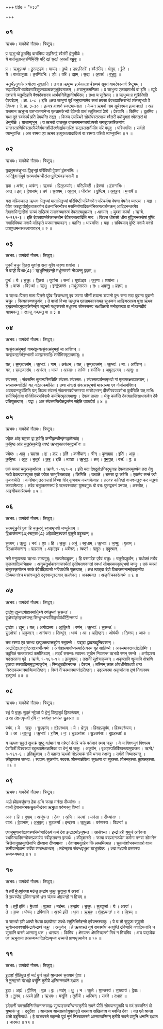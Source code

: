 +++
title = "०३३"

+++


## ०१
ऋभवः। वामदेवो गौतमः। त्रिष्टुप्।

प्र ऋ॒भुभ्यो॑ दू॒तमि॑व॒ वाच॑मिष्य उप॒स्तिरे॒ श्वैत॑रीं धे॒नुमी॑ळे ।  
ये वात॑जूतास्त॒रणि॑भि॒रेवैः॒ परि॒ द्यां स॒द्यो अ॒पसो॑ बभू॒वुः ॥

प्र । ऋ॒भुऽभ्यः॑ । दू॒तम्ऽइ॑व । वाच॑म् । इ॒ष्ये॒ । उ॒प॒ऽस्तिरे॑ । श्वैत॑रीम् । धे॒नुम् । ई॒ळे॒ ।  
ये । वात॑ऽजूताः । त॒रणि॑ऽभिः । एवैः॑ । परि॑ । द्याम् । स॒द्यः । अ॒पसः॑ । ब॒भू॒वुः ॥

चतुर्थेऽनुवाके त्रयोदश सूक्तानि । तत्र प्र ऋभुभ्य इत्येकादशर्चं प्रथमं सूक्तं वामदेवस्यार्षं त्रैष्टुभम् । त्य्ह्यादिपरिभाषयेदमादिसूक्तपञ्चकमृभुदेवताकम् । अत्रानुक्रमणिका । प्र ऋभुभ्य एकादशार्भवं वा इति । व्यूढे दशरात्रे चतुर्थेऽहनि वैश्वदेवशस्त्र आर्भवनिविद्धानीयमिदम् । तथा च सूत्रितम् । प्र ऋभुभ्य प्र शुक्रैत्विति वैश्वदेवम् । आ. ८-८ । इति ॥तत्र ऋभूणां पूर्वं मनुष्याणामेव सतां तपसा देवत्वप्राप्तिरार्भवं शंसत्यृभवो वै देवेभ्यः । ऐ. ब्रा. ३-३० । इत्यत्र ब्राह्मणे स्पष्टमाम्नाता । केचन ऋभवो नाम सूर्यरश्मय इत्याचक्षते । अहं यजमान ऋभुभ्य उरुभासमानेभ्य एतन्नामकेभ्यो देवेभ्यो वाचं स्तुतिरूपां प्रेष्ये । प्रेरयामि । किमिव । दूतमिव । यथा दूतं स्वकार्यं प्रति प्रेषयन्ति तद्वत् । किञ्च उपस्थिरे सोमोपस्तरणाय श्वैतरीं पयोयुक्तां श्वेततरां वां धेनुमीळे । याचाम्यृभून् । य ऋभवो वातजूत वातसमानगतयोऽषसो जगदुपकारिकर्माणः सन्तस्तरणिभिस्तारकैरेवैर्गमनशीलैरश्वैर्द्यामन्तरिक्षं सद्यस्तदानीमीव परि बभूवुः । परिभवन्ति । सर्वतो व्याप्नुवन्ति । अथ रश्मय एव ऋभव इत्युक्तत्वादादित्यं वा रश्मयः परितो व्याप्नुवन्ति ॥ १ ॥

## ०२
ऋभवः। वामदेवो गौतमः। त्रिष्टुप्।

य॒दार॒मक्र॑न्नृ॒भवः॑ पि॒तृभ्यां॒ परि॑विष्टी वे॒षणा॑ दं॒सना॑भिः ।  
आदिद्दे॒वाना॒मुप॑ स॒ख्यमा॑य॒न्धीरा॑सः पु॒ष्टिम॑वहन्म॒नायै॑ ॥

य॒दा । अर॑म् । अक्र॑न् । ऋ॒भवः॑ । पि॒तृऽभ्या॑म् । परि॑ऽविष्टी । वे॒षणा॑ । दं॒सना॑भिः ।  
आत् । इत् । दे॒वाना॑म् । उप॑ । स॒ख्यम् । आ॒य॒न् । धीरा॑सः । पु॒ष्टिम् । अ॒व॒ह॒न् । म॒नायै॑ ॥

यदा यस्मिन्काल ऋभवः पितृभ्यां मातापितृभ्यां परिविष्टी परिवेषणेन परिचर्यया वेषणा वेषनेन व्याप्त्या । यद्वा । वेषेण जरदूपयोर्युवत्वकरणेन दंअनाभिरन्यैश्च मसनिर्माणादिकर्मभिररमत्यर्थमक्रन् आदिदनन्तरमेव देवानामिन्द्रादीनां सख्यं सखित्वं समानख्यानत्वं देवतात्वमुपायन् । आगमन् । युवशा कर्त्वा । ऋग्वे. १-१६१-३ । इति देवत्वप्राप्तेरेकान्तत्वेन देवैरुक्तत्वादिति भावः । किञ्च धीरासो धीरा बुद्धिमन्तस्तेषां पुष्टिं गवादिविषयां मनायै मतिकृते यजमानायावहन् । वहन्ति । धारयन्ति । यद्वा । सविषयाम् पुष्टिं मनायै मनसे प्रक्शुष्तमनस्कत्वायावहन् ॥ २ ॥

## ०३
ऋभवः। वामदेवो गौतमः। त्रिष्टुप्।

पुन॒र्ये च॒क्रुः पि॒तरा॒ युवा॑ना॒ सना॒ यूपे॑व जर॒णा शया॑ना ।  
ते वाजो॒ विभ्वा{4}॑ ऋ॒भुरिन्द्र॑वन्तो॒ मधु॑प्सरसो नोऽवन्तु य॒ज्ञम् ॥

पुनः॑ । ये । च॒क्रुः । पि॒तरा॑ । युवा॑ना । सना॑ । यूपा॑ऽइव । ज॒र॒णा । शया॑ना ।  
ते । वाजः॑ । विऽभ्वा॑ । ऋ॒भुः । इन्द्र॑ऽवन्तः॑ । मधु॑ऽप्सरसः । नः॒ । अ॒व॒न्तु॒ । य॒ज्ञम् ॥

य ऋभवः पितरा माता पितरौ यूपेव छिन्नस्थाणू इव जरणा जीर्णौ शयाना शयानौ पुनः सना सदा युवाना युवानौ चक्रुः । नित्यतरुणवकुर्वन् । ते वाजो विभ्वा ऋभुश्च एतन्नामकास्त्रयह् सुधन्वन आङ्गिरसस्य पुत्रा ऋभव इन्द्रवन्तोऽनुग्राहकेणेन्द्रेण तद्वन्तो मधुप्सरसो मधुरस्य सोमरसस्य भक्षयितारो मनोहररूपा वा नोऽस्मदीयं यज्ञमवन्तु । रक्षन्तु गच्छन्तु वा ॥ ३ ॥

## ०४
ऋभवः। वामदेवो गौतमः। त्रिष्टुप्।

यत्सं॒वत्स॑मृ॒भवो॒ गामर॑क्ष॒न्यत्सं॒वत्स॑मृ॒भवो॒ मा अपिं॑शन् ।  
यत्सं॒वत्स॒मभ॑र॒न्भासो॑ अस्या॒स्ताभिः॒ शमी॑भिरमृत॒त्वमा॑शुः ॥

यत् । स॒म्ऽवत्स॑म् । ऋ॒भवः॑ । गाम् । अर॑क्षन् । यत् । स॒म्ऽवत्स॑म् । ऋ॒भवः॑ । माः । अपिं॑शन् ।  
यत् । स॒म्ऽवत्स॑म् । अ॒भ॑रन् । भासः॑ । अ॒स्याः॒ । ताभिः॑ । शमी॑भिः । अ॒मृ॒त॒ऽत्वम् । आ॒शुः॒ ॥

संवत्सम् । संवसन्ति भूतान्यस्मिन्निति संवत्सः संवत्सरः । संवत्सरपर्यन्तमृभवो गां मृतामरक्षन्नपालयन् । स्वसामर्थ्यादिति यत् यदेतत्कर्मास्ति । तथा संवत्सं संवत्सरमृभवो मास्तस्या एव गोर्मांसमपिंशन् अवयवानकुर्वन्निति यत् किञ्च संवत्सं संवत्सरपर्यन्तमस्या भासोऽभरन् दीप्तीरवयवशोभा कुर्वन्निति यत् ताभिः शमीभिर्मृताया गोर्नवीकरणविशयैः कर्मभिरमृतत्वमाशुः । देवत्वं प्राप्ताः । धेनुः कर्त्वेति देवत्वप्राप्तिसाधनत्वेन देवैः प्रतिश्रुतत्वात् । यद्वा । अत्र संवत्समित्येतद्वत्सेन सहेति व्याख्येयं ॥ ४ ॥

## ०५
ऋभवः। वामदेवो गौतमः। त्रिष्टुप्।

ज्ये॒ष्ठ आ॑ह चम॒सा द्वा क॒रेति॒ कनी॑या॒न्त्रीन्कृ॑णवा॒मेत्या॑ह ।  
क॒नि॒ष्ठ आ॑ह च॒तुर॑स्क॒रेति॒ त्वष्ट॑ ऋभव॒स्तत्प॑नय॒द्वचो॑ वः ॥

ज्ये॒ष्ठः । आ॒ह॒ । च॒म॒सा । द्वा । क॒र॒ । इति॑ । कनी॑यान् । त्रीन् । कृ॒ण॒वा॒म॒ । इति॑ । आ॒ह॒ ।  
क॒नि॒ष्ठः । आ॒ह॒ । च॒तुरः॑ । क॒र॒ । इति॑ । त्वष्टा॑ । ऋ॒भ॒वः॒ । तत् । प॒न॒य॒त् । वचः॑ । वः॒ ॥

एकं चमसं चतुरस्कृणोतन । ऋग्वे. १-१६१-२ । इति यदा देवदूतोऽग्निरृभूनाह देवत्वप्राप्त्युक्थेन तदा तेषु मध्ये देवत्वप्राप्त्युत्क एको ज्येष्ठ ऋभुरिततावाह । किमिति । उच्यते । चमसा द्वा करेति । एकमेव सन्तं क्वौ कृणवामेति । कनीयान् तदनन्तरो विभ्वा त्रीन् कृणवाम करवामेत्याह । तदवरः कनिष्ठो वाजश्चतुरः कर चतुर्था करवामेत्याह । तदेव चतुष्करणरूपं हे ऋभवस्त्वष्टा युष्मद्गुरुः वो वचः युष्मद्वचनं पनयत् । अस्तौत् । अङ्गीचकारेत्यर्थः ॥ ५ ॥

## ०६
ऋभवः। वामदेवो गौतमः। त्रिष्टुप्।

स॒त्यमू॑चु॒र्नर॑ ए॒वा हि च॒क्रुरनु॑ स्व॒धामृ॒भवो॑ जग्मुरे॒ताम् ।  
वि॒भ्राज॑माना{4}श्चम॒सा{4} अहे॒वावे॑न॒त्त्वष्टा॑ च॒तुरो॑ ददृ॒श्वान् ॥

स॒त्यम् । ऊ॒चुः॒ । नरः॑ । ए॒व । हि । च॒क्रुः । अनु॑ । स्व॒धाम् । ऋ॒भवः॑ । ज॒ग्मुः॒ । ए॒ताम् ।  
वि॒ऽभ्राज॑मानान् । च॒म॒सान् । अहा॑ऽइव । अवे॑नत् । त्वष्टा॑ । च॒तुरः॑ । द॒दृ॒श्वान् ॥

नरो मनुष्यरूपा ऋभवः सत्यमूचुः । सत्यमेवाब्रुवन् । हि यस्मादेश एवैवं चक्रुः । चतुरोऽकुर्वन् । यथोक्तं तथैव कृतत्वादित्यभिप्रायः । अनुचतुर्धाकरनान्तरमेतां तृतीयसवनगतां स्वधां सोमाख्यममृतमृभवो जग्मुः । एकं चमसं चतुरस्कृणोतन साकं देवैर्यज्ञियासो भविष्यथेति श्रुतत्वात् । अथ त्वष्ट्वा देवो विभ्राजमानानहेवाहानीव दीप्यमानांश्च मसांश्चतुरो ददृश्वान्दृश्टवान् सन्नवेनत् । अकामयत । अङ्गीचकारेत्यर्थः ॥ ६ ॥

## ०७
ऋभवः। वामदेवो गौतमः। त्रिष्टुप्।

द्वाद॑श॒ द्यून्यदगो॑ह्यस्याति॒थ्ये रण॑न्नृ॒भवः॑ स॒सन्तः॑ ।  
सु॒क्षेत्रा॑कृण्व॒न्नन॑यन्त॒ सिन्धू॒न्धन्वाति॑ष्ठ॒न्नोष॑धीर्नि॒म्नमापः॑ ॥

द्वाद॑श । द्यून् । यत् । अगो॑ह्यस्य । आ॒ति॒थ्ये । रण॑न् । ऋ॒भवः॑ । स॒सन्तः॑ ।  
सु॒ऽक्षेत्रा॑ । अ॒कृ॒ण्व॒न् । अन॑यन्त । सिन्धू॑न् । धन्व॑ । आ । अ॒ति॒ष्ठ॒न् । ओष॑धीः । नि॒म्नम् । आपः॑ ॥

तत्र रश्मय एव ऋभव इत्युक्तत्वात्तद्रूपेण स्तूयन्ते । यद्यदा द्वादशद्यून्दिवसान् । आर्द्रादिद्वादशवृष्टिनक्षत्राणीत्यर्थः । अगोह्यस्यागोप्यस्यादित्यस्य गृह आतिथ्ये । अकस्माक्दागतोऽतिथिः । तदुचितं सत्काररूपं कर्मातिथ्यम् । तदर्थं ससन्तः स्वपन्तः सुखेन निवसन्त ऋभवो रणन् रमन्ते । अगोह्यस्य यदसस्तना गृहे । ऋग्वे. १-१६१-११ । इत्युक्तम् । तदानीं सुक्षेत्राकृण्वन् । अकृष्तानि शून्यानि क्षेत्राणि वृष्ट्या सस्यादिसमृद्धान्यकुर्वन् । स्निधून्नदीरनयन्त । प्रैरयन् । तस्मिन् काल ओषधीरोषधयो धन्व निरुदकस्थानमाश्रित्यातिष्ठन् । निम्नं नीचस्थानमाप्नोऽतिष्ठन् । उद्वत्स्वस्मा अकृणोतना तृणं निवत्स्वप इत्युक्तं ॥ ७ ॥

## ०८
ऋभवः। वामदेवो गौतमः। त्रिष्टुप्।

रथं॒ ये च॒क्रुः सु॒वृतं॑ नरे॒ष्ठां ये धे॒नुं वि॑श्व॒जुवं॑ वि॒श्वरू॑पाम् ।  
त आ त॑क्षन्त्वृ॒भवो॑ र॒यिं नः॒ स्वव॑सः॒ स्वप॑सः सु॒हस्ताः॑ ॥

रथ॑म् । ये । च॒क्रुः । सु॒ऽवृत॑म् । न॒रे॒ऽस्थाम् । ये । धे॒नुम् । वि॒श्व॒ऽजुव॑म् । वि॒श्वऽरू॑पाम् ।  
ते । आ । त॒क्ष॒न्तु॒ । ऋ॒भवः॑ । र॒यिम् । नः॒ । सु॒ऽअव॑सः । सु॒ऽअप॑सः । सु॒ऽहस्ताः॑ ॥

य ऋभवः सुवृतं सुचक्रं सुष्ठु वर्तमानं वा नरेष्ठां नेतरि चक्रे वर्तमानं रथम् चक्रुः । ये च विश्वजुवं विश्वस्य प्रेरयित्रीं विश्वरूपां बहुरूपामेतन्नामिकां वा धेनुं गां चक्रुः । अकुर्वन् । बृअह्स्पतिर्विश्वरूपामुपाजत । ऋग्वे/ १-१६१-६ । इतिह्युक्तम् । ते महान्त ऋभवो नोऽस्माकं रयिं धनमा तक्षन्तु । सर्वतो निष्पादयन्तु । कीदृशास्त ऋभवः । स्वपसः सुकर्माणः स्ववसः शोभनान्नोपेताः सुरक्षणा वा सुहस्ताः शोभनहस्ताः कुशलहस्ताः ॥ ८ ॥

## ०९
ऋभवः। वामदेवो गौतमः। त्रिष्टुप्।

अपो॒ ह्ये॑षा॒मजु॑षन्त दे॒वा अ॒भि क्रत्वा॒ मन॑सा॒ दीध्या॑नाः ।  
वाजो॑ दे॒वाना॑मभवत्सु॒कर्मेन्द्र॑स्य ऋभु॒क्षा वरु॑णस्य॒ विभ्वा॑ ॥

अपः॑ । हि । ए॒षा॒म् । अजु॑षन्त । दे॒वाः । अ॒भि । क्रत्वा॑ । मन॑सा । दीध्या॑नाः ।  
वाजः॑ । दे॒वाना॑म् । अ॒भ॒व॒त् । सु॒ऽकर्मा॑ । इन्द्र॑स्य । ऋ॒भु॒क्षाः । वरु॑णस्य । विऽभ्वा॑ ॥

एषामृभूणामपोऽश्वरथनिर्माणादिरूपं कर्म देवा इन्द्रादयोऽजुषन्त । आसेवन्त । इन्द्रो हरी युयुजे अश्विना रथमित्यादिमन्त्रोक्तप्रकारेण स्वीकृतवन्त इत्यर्थः । कीदृशास्ते । क्रत्वा वरप्रदानरूपेण कर्मणा मनसा शोभनेन चित्तेनानुग्रहयुक्तेनाभि दीध्याना दीप्यमानाः । देवानामनुग्रहेण किं लब्धमित्याह । सुकर्माशोभनव्यापारो वाजः कनीयान्देवानां सर्वेषां सम्बन्ध्यभवत् । तथेन्द्रस्य संबन्ध्यृभुक्षा ऋभुज्येष्ठः । व्भ्वा मध्यमो वरुणस्य सम्बन्ध्यभवत् ॥ ९ ॥

## १०
ऋभवः। वामदेवो गौतमः। त्रिष्टुप्।

ये हरी॑ मे॒धयो॒क्था मद॑न्त॒ इन्द्रा॑य च॒क्रुः सु॒युजा॒ ये अश्वा॑ ।  
ते रा॒यस्पोषं॒ द्रवि॑णान्य॒स्मे ध॒त्त ऋ॑भवः क्षेम॒यन्तो॒ न मि॒त्रम् ॥

ये । हरी॒ इति॑ । मे॒धया॑ । उ॒क्था । मद॑न्तः । इन्द्रा॑य । च॒क्रुः । सु॒ऽयुजा॑ । ये । अश्वा॑ ।  
ते । रा॒यः । पोष॑म् । द्रवि॑णानि । अ॒स्मे इति॑ । ध॒त्त । ऋ॒भ॒वः॒ । क्षे॒म॒ऽयन्तः॑ । न । मि॒त्रम् ॥

य ऋभवो हरी अश्वौ मेधया प्रज्ञयोखा उक्थैः स्तुतिभिर्मदन्तो हर्षयन्तश्चक्रुः । ये च तौ सुयुजा सुयुजौ सुयोजनावश्वाविन्द्रायेन्द्रार्थं चक्रुः । अकुर्वन् । हे ऋबवस्ते यूयं रायस्पोषं धनपुष्तिं द्रविणानि गवादिधनानि च सुखानि वास्मे अस्मासु धत्त । धारयत । किमिव । क्षेमयन्तः क्षेममिच्छन्तो मित्रं न मित्रमिव । अत्र यद्यप्येक एव ऋभुनामा तत्सम्बन्धादितरेऽप्यृभव उच्यन्ते प्राणभृन्न्यायेन ॥ १० ॥

## ११
ऋभवः। वामदेवो गौतमः। त्रिष्टुप्।

इ॒दाह्नः॑ पी॒तिमु॒त वो॒ मदं॑ धु॒र्न ऋ॒ते श्रा॒न्तस्य॑ स॒ख्याय॑ दे॒वाः ।  
ते नू॒नम॒स्मे ऋ॑भवो॒ वसू॑नि तृ॒तीये॑ अ॒स्मिन्त्सव॑ने दधात ॥

इ॒दा । अह्नः॑ । पी॒तिम् । उ॒त । वः॒ । मद॑म् । धुः॒ । न । ऋ॒ते । श्रा॒न्तस्य॑ । स॒ख्याय॑ । दे॒वाः ।  
ते । नू॒नम् । अ॒स्मे इति॑ । ऋ॒भ॒वः॒ । वसू॑नि । तृ॒तीये॑ । अ॒स्मिन् । सव॑ने । द॒धा॒त॒ ॥

इदेदानीं चमसादिनिर्माणानन्तरमह्नः सुत्याहसम्बन्धिनस्तृतीये सवने पीतिं सोमपानमुतापि च मदं तज्जनितं वो युष्माकं धुः । ददुर्देवाः । श्रान्तस्य श्रान्तात्तपोयुक्तादृते सख्याय सखित्वाय न भवन्ति देवाः । यत एते श्रान्ता अतो ददुरित्यर्थः । हे ऋभवस्ते महान्तो यूयं नूनं निश्चयमस्मे अस्मास्वस्मिन् तृतीये सवने वसूनि धनानि दधात । धारयत ॥ ११ ॥